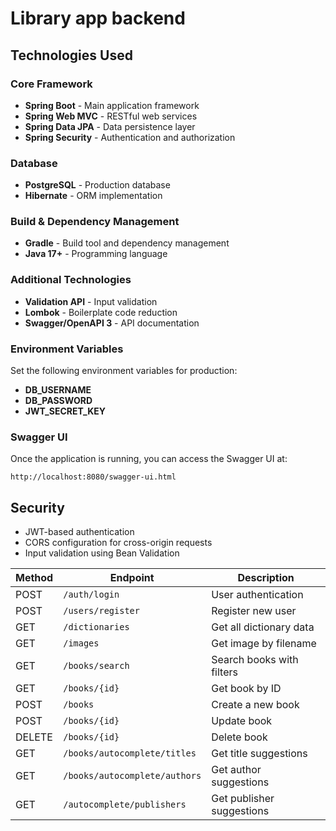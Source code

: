 # Library app backend

## Technologies Used

### Core Framework
- **Spring Boot** - Main application framework
- **Spring Web MVC** - RESTful web services
- **Spring Data JPA** - Data persistence layer
- **Spring Security** - Authentication and authorization

### Database
- **PostgreSQL** - Production database
- **Hibernate** - ORM implementation

### Build & Dependency Management
- **Gradle** - Build tool and dependency management
- **Java 17+** - Programming language

### Additional Technologies
- **Validation API** - Input validation
- **Lombok** - Boilerplate code reduction
- **Swagger/OpenAPI 3** - API documentation

### Environment Variables

Set the following environment variables for production:
- **DB_USERNAME**
- **DB_PASSWORD**
- **JWT_SECRET_KEY**

### Swagger UI
Once the application is running, you can access the Swagger UI at:
```
http://localhost:8080/swagger-ui.html
```

## Security

- JWT-based authentication
- CORS configuration for cross-origin requests
- Input validation using Bean Validation


| Method | Endpoint                      | Description               |
|--------|-------------------------------|---------------------------|
| POST   | `/auth/login`                 | User authentication       |
| POST   | `/users/register`             | Register new user         |
| GET    | `/dictionaries`               | Get all dictionary data   |
| GET    | `/images`                     | Get image by filename     |
| GET    | `/books/search`               | Search books with filters |
| GET    | `/books/{id}`                 | Get book by ID            |
| POST   | `/books`                      | Create a new book         |
| POST   | `/books/{id}`                 | Update book               |
| DELETE | `/books/{id}`                 | Delete book               |
| GET    | `/books/autocomplete/titles`  | Get title suggestions     |
| GET    | `/books/autocomplete/authors` | Get author suggestions    |
| GET    | `/autocomplete/publishers`    | Get publisher suggestions |
